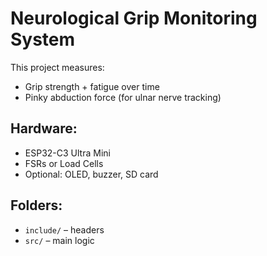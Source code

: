 # Neurological Grip Monitoring System

This project measures:
- Grip strength + fatigue over time
- Pinky abduction force (for ulnar nerve tracking)

## Hardware:
- ESP32-C3 Ultra Mini
- FSRs or Load Cells
- Optional: OLED, buzzer, SD card

## Folders:
- `include/` – headers
- `src/` – main logic
